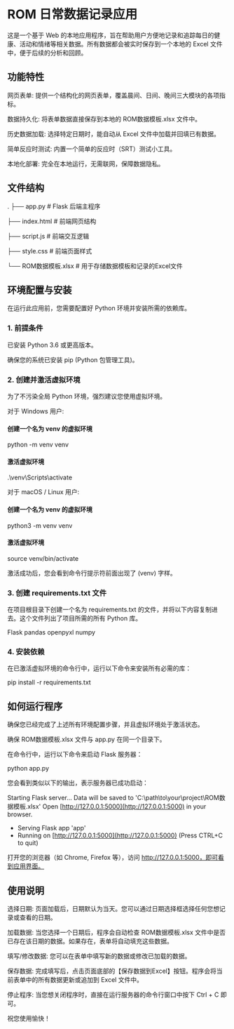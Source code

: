 # ROM 日常数据记录应用
这是一个基于 Web 的本地应用程序，旨在帮助用户方便地记录和追踪每日的健康、活动和情绪等相关数据。所有数据都会被实时保存到一个本地的 Excel 文件中，便于后续的分析和回顾。

## 功能特性
网页表单: 提供一个结构化的网页表单，覆盖晨间、日间、晚间三大模块的各项指标。

数据持久化: 将表单数据直接保存到本地的 ROM数据模板.xlsx 文件中。

历史数据加载: 选择特定日期时，能自动从 Excel 文件中加载并回填已有数据。

简单反应时测试: 内置一个简单的反应时（SRT）测试小工具。

本地化部署: 完全在本地运行，无需联网，保障数据隐私。

## 文件结构
.
├── app.py                  # Flask 后端主程序

├── index.html              # 前端网页结构

├── script.js               # 前端交互逻辑

├── style.css               # 前端页面样式

└── ROM数据模板.xlsx        # 用于存储数据模板和记录的Excel文件

## 环境配置与安装
在运行此应用前，您需要配置好 Python 环境并安装所需的依赖库。

### 1. 前提条件

已安装 Python 3.6 或更高版本。

确保您的系统已安装 pip (Python 包管理工具)。

### 2. 创建并激活虚拟环境

为了不污染全局 Python 环境，强烈建议您使用虚拟环境。

对于 Windows 用户:

#### 创建一个名为 venv 的虚拟环境
python -m venv venv

#### 激活虚拟环境
.\venv\Scripts\activate

对于 macOS / Linux 用户:

#### 创建一个名为 venv 的虚拟环境
python3 -m venv venv

#### 激活虚拟环境
source venv/bin/activate

激活成功后，您会看到命令行提示符前面出现了 (venv) 字样。

### 3. 创建 requirements.txt 文件

在项目根目录下创建一个名为 requirements.txt 的文件，并将以下内容复制进去。这个文件列出了项目所需的所有 Python 库。

Flask
pandas
openpyxl
numpy

### 4. 安装依赖

在已激活虚拟环境的命令行中，运行以下命令来安装所有必需的库：

pip install -r requirements.txt

## 如何运行程序
确保您已经完成了上述所有环境配置步骤，并且虚拟环境处于激活状态。

确保 ROM数据模板.xlsx 文件与 app.py 在同一个目录下。

在命令行中，运行以下命令来启动 Flask 服务器：

python app.py

您会看到类似以下的输出，表示服务器已成功启动：

Starting Flask server...
Data will be saved to 'C:\path\to\your\project\ROM数据模板.xlsx'
Open [http://127.0.0.1:5000](http://127.0.0.1:5000) in your browser.
 * Serving Flask app 'app'
 * Running on [http://127.0.0.1:5000](http://127.0.0.1:5000) (Press CTRL+C to quit)

打开您的浏览器（如 Chrome, Firefox 等），访问 http://127.0.0.1:5000，即可看到应用界面。

## 使用说明
选择日期: 页面加载后，日期默认为当天。您可以通过日期选择框选择任何您想记录或查看的日期。

加载数据: 当您选择一个日期后，程序会自动检查 ROM数据模板.xlsx 文件中是否已存在该日期的数据。如果存在，表单将自动填充这些数据。

填写/修改数据: 您可以在表单中填写新的数据或修改已加载的数据。

保存数据: 完成填写后，点击页面底部的【保存数据到Excel】按钮。程序会将当前表单中的所有数据更新或追加到 Excel 文件中。

停止程序: 当您想关闭程序时，直接在运行服务器的命令行窗口中按下 Ctrl + C 即可。

祝您使用愉快！

